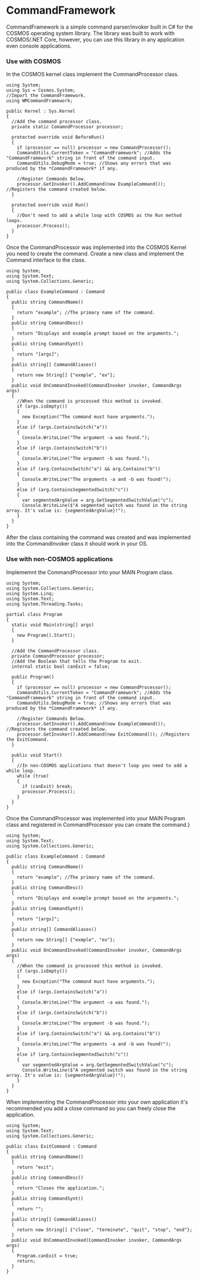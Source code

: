 # CommandFramework
CommandFramework is a simple command parser/invoker built in C# for the COSMOS operating system library.
The library was built to work with COSMOS/.NET Core, however, you can use this library in any application even console applications.

### Use with COSMOS
In the COSMOS kernel class implement the CommandProcessor class.
```CSharp
using System;
using Sys = Cosmos.System;
//Import the CommandFramework.
using WMCommandFramework;

public Kernel : Sys.Kernel
{
  //Add the command processor class.
  private static ComamndProcessor processor;
  
  protected override void BeforeRun()
  {
    if (processor == null) processor = new CommandProcessor();
    CommandUtils.CurrentToken = "CommandFramework"; //Adds the "CommandFramework" string in front of the command input.
    CommandUtils.DebugMode = true; //Shows any errors that was produced by the *CommandFramework* if any.
    
    //Register Commands Below.
    processor.GetInvoker().AddCommand(new ExampleCommand()); //Registers the command created below.
  }
  
  protected override void Run()
  {
    //Don't need to add a while loop with COSMOS as the Run method loops.
    processor.Process();
  }
}
```
Once the CommandProcessor was implemented into the COSMOS Kernel you need to create the command.
Create a new class and implement the Command interface to the class.
```CSharp
using System;
using System.Text;
using System.Collections.Generic;

public class ExampleCommand : Command
{
  public string CommandName()
  {
    return "example"; //The primary name of the command.
  }
  public string CommandDesc()
  {
    return "Displays and example prompt based on the arguments.";
  }
  public string CommandSynt()
  {
    return "[args]";
  }
  public string[] CommandAliases()
  {
    return new String[] {"exmple", "ex"};
  }
  public void OnCommandInvoked(CommandInvoker invoker, CommandArgs args)
  {
    //When the command is processed this method is invoked.
    if (args.isEmpty())
    {
      new Exception("The command must have arguments.");
    }
    else if (args.ContainsSwitch("a"))
    {
      Console.WriteLine("The argument -a was found.");
    }
    else if (args.ContainsSwitch("b"))
    {
      Console.WriteLine("The argument -b was found.");
    }
    else if (arg.ContainsSwitch("a") && arg.Contains("b"))
    {
      Console.WriteLine("The arguments -a and -b was found!");
    }
    else if (arg.ContainsSegmentedSwitch("c"))
    {
      var segmentedArgValue = arg.GetSegmentedSwitchValue("c");
      Console.WriteLine($"A segmented switch was found in the string array. It's value is: {segmentedArgValue}!");
    }
  }
}
```
After the class containing the command was created and was implemented into the CommandInvoker class it should work in your OS.

### Use with non-COSMOS applications

Implememnt the CommandProcessor into your MAIN Program class.
```CSharp
using System;
using System.Collections.Generic;
using System.Linq;
using System.Text;
using System.Threading.Tasks;

partial class Program
{
  static void Main(string[] args)
  {
    new Program().Start();
  }
  
  //Add the CommandProcessor class.
  private CommandProcessor processor;
  //Add the Boolean that tells the Program to exit.
  internal static bool canExit = false;
  
  public Program()
  {
    if (processor == null) processor = new CommandProcessor();
    CommandUtils.CurrentToken = "CommandFramework"; //Adds the "CommandFramework" string in front of the command input.
    CommandUtils.DebugMode = true; //Shows any errors that was produced by the *CommandFramework* if any.
    
    //Register Commands Below.
    processor.GetInvoker().AddCommand(new ExampleCommand()); //Registers the command created below.
    processor.GetInvoker().AddCommand(new ExitCommand()); //Registers the ExitCommand.
  }
  
  public void Start()
  {
    //In non-COSMOS applications that doesn't loop you need to add a while loop.
    while (true)
    {
      if (canExit) break;
      processor.Process();
    }
  }
}
```
Once the CommandProcessor was implemented into your MAIN Program class and registered in CommandProcessor you can create the command.}
```CSharp
using System;
using System.Text;
using System.Collections.Generic;

public class ExampleCommand : Command
{
  public string CommandName()
  {
    return "example"; //The primary name of the command.
  }
  public string CommandDesc()
  {
    return "Displays and example prompt based on the arguments.";
  }
  public string CommandSynt()
  {
    return "[args]";
  }
  public string[] CommandAliases()
  {
    return new String[] {"exmple", "ex"};
  }
  public void OnCommandInvoked(CommandInvoker invoker, CommandArgs args)
  {
    //When the command is processed this method is invoked.
    if (args.isEmpty())
    {
      new Exception("The command must have arguments.");
    }
    else if (args.ContainsSwitch("a"))
    {
      Console.WriteLine("The argument -a was found.");
    }
    else if (args.ContainsSwitch("b"))
    {
      Console.WriteLine("The argument -b was found.");
    }
    else if (arg.ContainsSwitch("a") && arg.Contains("b"))
    {
      Console.WriteLine("The arguments -a and -b was found!");
    }
    else if (arg.ContainsSegmentedSwitch("c"))
    {
      var segmentedArgValue = arg.GetSegmentedSwitchValue("c");
      Console.WriteLine($"A segmented switch was found in the string array. It's value is: {segmentedArgValue}!");
    }
  }
}
```
When implementing the CommandProcessor into your own application it's recommended you add a close command so you can freely close the application.
```CSharp
using System;
using System.Text;
using System.Collections.Generic;

public class ExitCommand : Command
{
  public string CommandName()
  {
    return "exit";
  }
  public string CommandDesc()
  {
    return "Closes the application.";
  }
  public string CommandSynt()
  {
    return "";
  }
  public string[] CommandAliases()
  {
    return new String[] {"close", "terminate", "quit", "stop", "end"};
  }
  public void OnCommandInvoked(CommandInvoker invoker, CommandArgs args)
  {
    Program.canExit = true;
    return;
  }
}
```
